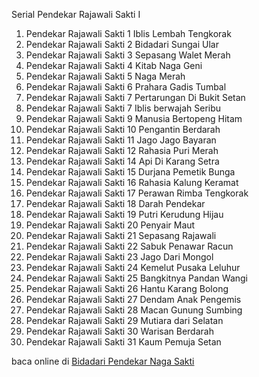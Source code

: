 Serial Pendekar Rajawali Sakti I
01. Pendekar Rajawali Sakti 1 Iblis Lembah
Tengkorak
02. Pendekar Rajawali Sakti 2 Bidadari Sungai Ular
03. Pendekar Rajawali Sakti 3 Sepasang Walet
Merah
04. Pendekar Rajawali Sakti 4 Kitab Naga Geni
05. Pendekar Rajawali Sakti 5 Naga Merah
06. Pendekar Rajawali Sakti 6 Prahara Gadis Tumbal
07. Pendekar Rajawali Sakti 7 Pertarungan Di Bukit
Setan
08. Pendekar Rajawali Sakti 7 Iblis berwajah Seribu
09. Pendekar Rajawali Sakti 9 Manusia Bertopeng
Hitam
10. Pendekar Rajawali Sakti 10 Pengantin Berdarah
11. Pendekar Rajawali Sakti 11 Jago Jago Bayaran
12. Pendekar Rajawali Sakti 12 Rahasia Puri Merah
13. Pendekar Rajawali Sakti 14 Api Di Karang Setra
14. Pendekar Rajawali Sakti 15 Durjana Pemetik
Bunga
15. Pendekar Rajawali Sakti 16 Rahasia Kalung
Keramat
16. Pendekar Rajawali Sakti 17 Perawan Rimba
Tengkorak
17. Pendekar Rajawali Sakti 18 Darah Pendekar
18. Pendekar Rajawali Sakti 19 Putri Kerudung Hijau
19. Pendekar Rajawali Sakti 20 Penyair Maut
20. Pendekar Rajawali Sakti 21 Sepasang Rajawali
21. Pendekar Rajawali Sakti 22 Sabuk Penawar
Racun
22. Pendekar Rajawali Sakti 23 Jago Dari Mongol
23. Pendekar Rajawali Sakti 24 Kemelut Pusaka
Leluhur
24. Pendekar Rajawali Sakti 25 Bangkitnya Pandan
Wangi
25. Pendekar Rajawali Sakti 26 Hantu Karang
Bolong
26. Pendekar Rajawali Sakti 27 Dendam Anak
Pengemis
27. Pendekar Rajawali Sakti 28 Macan Gunung
Sumbing
28. Pendekar Rajawali Sakti 29 Mutiara dari Selatan
29. Pendekar Rajawali Sakti 30 Warisan Berdarah
30. Pendekar Rajawali Sakti 31 Kaum Pemuja Setan

baca online di <a href='http://cerita-silat.mywapblog.com' title='Pedang Sakti Cersil Istana Pendekar Dewa Naga Raja Iblis Racun Ceritasilat '> Bidadari Pendekar Naga Sakti</a>